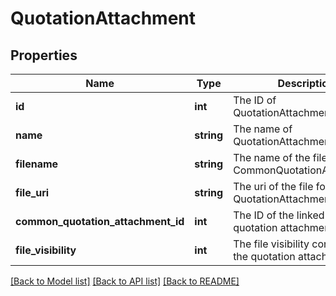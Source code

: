 # QuotationAttachment

## Properties
Name | Type | Description | Notes
------------ | ------------- | ------------- | -------------
**id** | **int** | The ID of QuotationAttachment. | [optional] 
**name** | **string** | The name of QuotationAttachment. | [optional] 
**filename** | **string** | The name of the file for the CommonQuotationAttachment. | [optional] 
**file_uri** | **string** | The uri of the file for QuotationAttachment | [optional] 
**common_quotation_attachment_id** | **int** | The ID of the linked common quotation attachment. | [optional] 
**file_visibility** | **int** | The file visibility constant of the quotation attachment. | [optional] 

[[Back to Model list]](../README.md#documentation-for-models) [[Back to API list]](../README.md#documentation-for-api-endpoints) [[Back to README]](../README.md)


